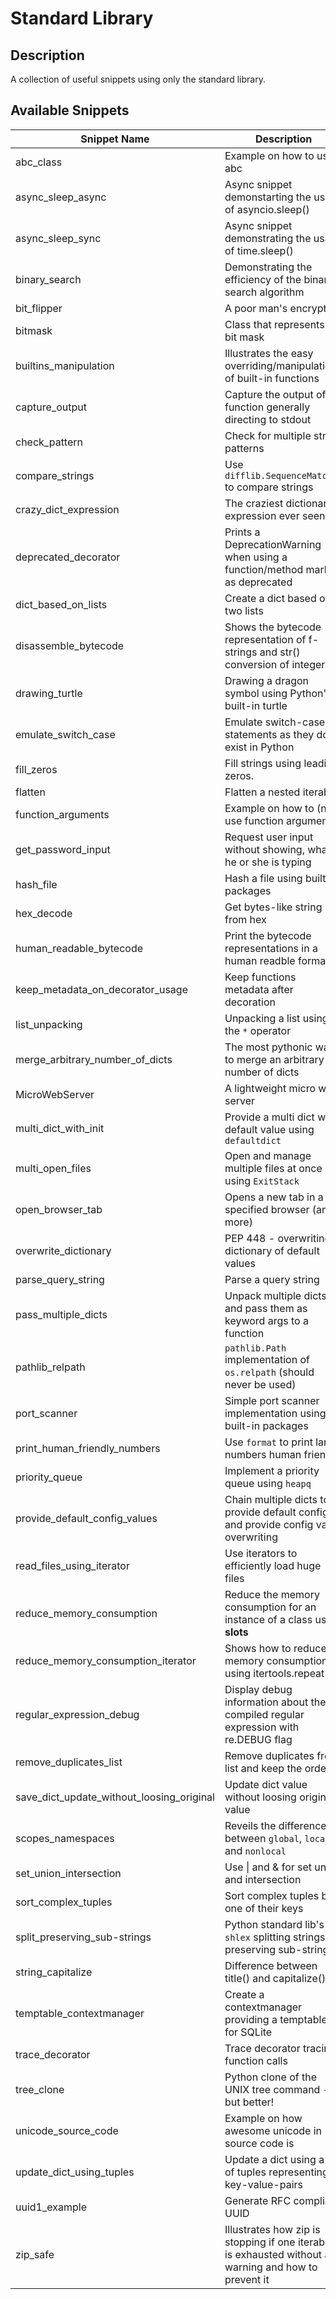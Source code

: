 # Standard Library #
## Description ##
A collection of useful snippets using only the standard library.

## Available Snippets ##
| Snippet Name | Description |
|--------------|-------------|
| abc_class | Example on how to use abc |
| async_sleep_async | Async snippet demonstarting the usage of asyncio.sleep() |
| async_sleep_sync | Async snippet demonstrating the usage of time.sleep() |
| binary_search | Demonstrating the efficiency of the binary search algorithm |
| bit_flipper | A poor man's encryption |
| bitmask | Class that represents a bit mask |
| builtins_manipulation | Illustrates the easy overriding/manipulation of built-in functions |
| capture_output | Capture the output of a function generally directing to stdout |
| check_pattern | Check for multiple string patterns |
| compare_strings | Use `difflib.SequenceMatcher` to compare strings |
| crazy_dict_expression | The craziest dictionary expression ever seen |
| deprecated_decorator | Prints a DeprecationWarning when using a function/method marked as deprecated |
| dict_based_on_lists | Create a dict based on two lists |
| disassemble_bytecode | Shows the bytecode representation of f-strings and str() conversion of integers |
| drawing_turtle | Drawing a dragon symbol using Python's built-in turtle |
| emulate_switch_case | Emulate switch-case-statements as they don't exist in Python |
| fill_zeros | Fill strings using leading zeros. |
| flatten | Flatten a nested iterable |
| function_arguments | Example on how to (not) use function arguments |
| get_password_input | Request user input without showing, what he or she is typing |
| hash_file | Hash a file using built-in packages |
| hex_decode | Get bytes-like string from hex |
| human_readable_bytecode | Print the bytecode representations in a human readble format |
| keep_metadata_on_decorator_usage | Keep functions metadata after decoration |
| list_unpacking | Unpacking a list using the `*` operator |
| merge_arbitrary_number_of_dicts | The most pythonic way to merge an arbitrary number of dicts |
| MicroWebServer | A lightweight micro web server |
| multi_dict_with_init | Provide a multi dict with default value using `defaultdict` |
| multi_open_files | Open and manage multiple files at once using `ExitStack` |
| open_browser_tab | Opens a new tab in a specified browser (and more) |
| overwrite_dictionary | PEP 448 - overwriting dictionary of default values |
| parse_query_string | Parse a query string |
| pass_multiple_dicts | Unpack multiple dicts and pass them as keyword args to a function |
| pathlib_relpath | `pathlib.Path` implementation of `os.relpath` (should never be used) |
| port_scanner | Simple port scanner implementation using built-in packages |
| print_human_friendly_numbers | Use `format` to print large numbers human friendly |
| priority_queue | Implement a priority queue using `heapq` |
| provide_default_config_values | Chain multiple dicts to provide default config and provide config value overwriting |
| read_files_using_iterator | Use iterators to efficiently load huge files |
| reduce_memory_consumption | Reduce the memory consumption for an instance of a class using __slots__ |
| reduce_memory_consumption_iterator | Shows how to reduce memory consumption by using itertools.repeat |
| regular_expression_debug | Display debug information about the compiled regular expression with re.DEBUG flag |
| remove_duplicates_list | Remove duplicates from list and keep the order |
| save_dict_update_without_loosing_original | Update dict value without loosing original value |
| scopes_namespaces | Reveils the differences between `global`, `local`, and `nonlocal` |
| set_union_intersection | Use \| and & for set union and intersection |
| sort_complex_tuples | Sort complex tuples by one of their keys |
| split_preserving_sub-strings | Python standard lib's `shlex` splitting strings preserving sub-strings |
| string_capitalize | Difference between title() and capitalize() |
| temptable_contextmanager | Create a contextmanager providing a temptable for SQLite |
| trace_decorator | Trace decorator tracing function calls |
| tree_clone | Python clone of the UNIX tree command - but better! |
| unicode_source_code | Example on how awesome unicode in source code is |
| update_dict_using_tuples | Update a dict using a list of tuples representing key-value-pairs |
| uuid1_example | Generate RFC compliant UUID |
| zip_safe | Illustrates how zip is stopping if one iterable is exhausted without a warning and how to prevent it |
